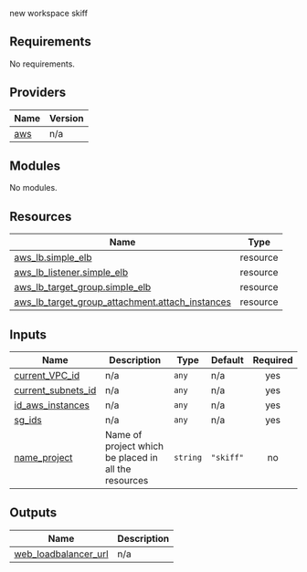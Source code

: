 <!-- BEGIN_TF_DOCS -->
new workspace skiff

## Requirements

No requirements.

## Providers

| Name | Version |
|------|---------|
| <a name="provider_aws"></a> [aws](#provider\_aws) | n/a |

## Modules

No modules.

## Resources

| Name | Type |
|------|------|
| [aws_lb.simple_elb](https://registry.terraform.io/providers/hashicorp/aws/latest/docs/resources/lb) | resource |
| [aws_lb_listener.simple_elb](https://registry.terraform.io/providers/hashicorp/aws/latest/docs/resources/lb_listener) | resource |
| [aws_lb_target_group.simple_elb](https://registry.terraform.io/providers/hashicorp/aws/latest/docs/resources/lb_target_group) | resource |
| [aws_lb_target_group_attachment.attach_instances](https://registry.terraform.io/providers/hashicorp/aws/latest/docs/resources/lb_target_group_attachment) | resource |

## Inputs

| Name | Description | Type | Default | Required |
|------|-------------|------|---------|:--------:|
| <a name="input_current_VPC_id"></a> [current\_VPC\_id](#input\_current\_VPC\_id) | n/a | `any` | n/a | yes |
| <a name="input_current_subnets_id"></a> [current\_subnets\_id](#input\_current\_subnets\_id) | n/a | `any` | n/a | yes |
| <a name="input_id_aws_instances"></a> [id\_aws\_instances](#input\_id\_aws\_instances) | n/a | `any` | n/a | yes |
| <a name="input_sg_ids"></a> [sg\_ids](#input\_sg\_ids) | n/a | `any` | n/a | yes |
| <a name="input_name_project"></a> [name\_project](#input\_name\_project) | Name of project which be placed in all the resources | `string` | `"skiff"` | no |

## Outputs

| Name | Description |
|------|-------------|
| <a name="output_web_loadbalancer_url"></a> [web\_loadbalancer\_url](#output\_web\_loadbalancer\_url) | n/a |
<!-- END_TF_DOCS -->
